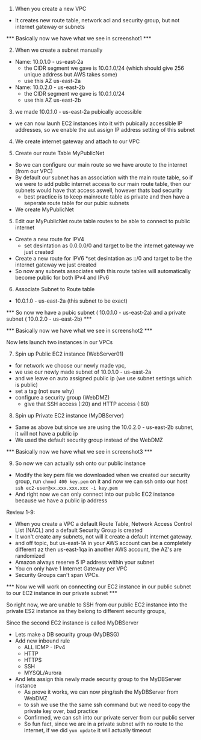 

1. When you create a new VPC
* It creates new route table, network acl and security group, but not internet gateway or subnets

*** Basically now we have what we see in screenshot1 ***

2. When we create a subnet manually 
* Name: 10.0.1.0 - us-east-2a
    * the CIDR segment we gave is 10.0.1.0/24 (which should give 256 unique address but AWS takes some)
    * use this AZ us-east-2a
* Name: 10.0.2.0 - us-east-2b
    * the CIDR segment we gave is 10.0.1.0/24 
    * use this AZ us-east-2b

3. we made 10.0.1.0 - us-east-2a pubically accessible
* we can now launh EC2 instances into it with pubically accessible IP addresses, so we enable the aut assign IP address setting of this subnet

4. We create internet gateway and attach to our VPC

5. Create our route Table MyPublicNet
* So we can configure our main route so we have aroute to the internet (from our VPC)
* By default our subnet has an association with the main route table, so if we were to add public internet access to our main route table, then our subnets would have that access aswell, however thats bad security
    * best practice is to keep mainroute table as private and then have a seperate route table for our pubic subnets
* We create MyPublicNet

5. Edit our MyPublicNet route table routes to be able to connect to public internet 
*  Create a new route for IPV4
    * set desintation as 0.0.0.0/0 and target to be the internet gateway we just created 
* Create a new route for IPV6
    *set desintation as ::/0 and target to be the internet gateway we just created 
* So now any subnets associates with this route tables will automatically become public for both IPv4 and IPv6

6. Associate Subnet to Route table
*  10.0.1.0 - us-east-2a (this subnet to be exact)

*** So now we have a pubic subnet ( 10.0.1.0 - us-east-2a) and a private subnet ( 10.0.2.0 - us-east-2b) ***

*** Basically now we have what we see in screenshot2 ***

Now lets launch two instances in our VPCs

7. Spin up Public EC2 instance (WebServer01)
* for network we choose our newly made vpc,
* we use our newly made subnet of 10.0.1.0 - us-east-2a
* and we leave on auto assigned public ip (we use subnet settings which is public)
* set a tag (not sure why)
* configure a security group (WebDMZ)
    * give that SSH access (:20) and HTTP access (:80)

8. Spin up Private EC2 instance (MyDBServer)
* Same as above but since we are using the 10.0.2.0 - us-east-2b subnet, it will not have a public ip
* We used the default security group instead of the WebDMZ

*** Basically now we have what we see in screenshot3 ***

9. So now we can actually ssh onto our public instance
* Modify the key pem file we downloaded when we created our security group, run `chmod 400 key.pem` on it and now we can ssh onto our host `ssh ec2-user@xx.xxx.xxx.xxx -i key.pem`
* And right now we can only connect into our public EC2 instance because we have a public ip address

Review 1-9:
* When you create a VPC a default Route Table, Network Access Control List (NACL) and a default Security Group is created
* It won't create any subnets, not will it create a default internet gateway.
* and off topic, but us-east-1A in your AWS account can be a completely different az then us-east-1qa in another AWS account, the AZ's are randomized 
* Amazon always reserve 5 IP address within your subnet
* You cn only have 1 Internet Gateway per VPC
* Security Groups can't span VPCs.

*** Now we will work on connecting our EC2 instance in our public subnet to our EC2 instance in our private subnet ***

So right now, we are unable to SSH from our public EC2 instance into the  private ES2 instance as they belong to different security groups,

Since the second EC2 instance is called MyDBServer
* Lets make a DB security group (MyDBSG)
* Add new inbound rule
    * ALL ICMP - IPv4
    * HTTP
    * HTTPS
    * SSH
    * MYSQL/Aurora
* And lets assign this newly made security group to the MyDBServer instance
    * As prove it works, we can now ping/ssh the MyDBServer from WebDMZ
    * to ssh we use the the same ssh command but we need to copy the private key over, bad practice
    * Confirmed, we can ssh into our private server from our public server
    * So fun fact, since we are in a private subnet with no route to the internet, if we did `yum update` it will actually timeout